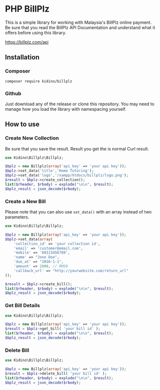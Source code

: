 # PHP BillPlz

This is a simple library for working with Malaysia's BillPlz online payment. Be sure that you read the BillPlz API Documentation and understand what it offers before using this library.

https://billplz.com/api

## Installation

### Composer

```composer require kidino/billplz```

### Github

Just download any of the release or clone this repository. You may need to manage how you load the library with namespacing yourself.

## How to use

### Create New Collection

Be sure that you save the result. Result you get the is normal Curl result.

```php
use Kidino\Billplz\Billplz;

$bplz = new Billplz(array('api_key' => 'your api key'));
$bplz->set_data('title','Home Tutoring');
$bplz->set_data('logo','/xampp/htdocs/billplz/logo.png');
$result = $bplz->create_collection();
list($rheader, $rbody) = explode("\n\n", $result);
$bplz_result = json_decode($rbody);
```

### Create a New Bill

Please note that you can also use `set_data()` with an array instead of two parameters.

```php
use Kidino\Billplz\Billplz;

$bplz = new Billplz(array('api_key' => 'your api key'));
$bplz->set_data(array(
	'collection_id' => 'your collection id',
	'email' => 'customer@email.com',
	'mobile' => '60123456789',
	'name' => "Jone Doe",
	'due_at' => "2016-1-1",
	'amount' => 2000, // RM20
	'callback_url' => "http://yourwebsite.com/return_url"
));

$result = $bplz->create_bill();
list($rheader, $rbody) = explode("\n\n", $result);
$bplz_result = json_decode($rbody);
```

### Get Bill Details

```php
use Kidino\Billplz\Billplz;

$bplz = new Billplz(array('api_key' => 'your api key'));
$result = $bplz->get_bill( 'your bill id' );
list($rheader, $rbody) = explode("\n\n", $result);
$bplz_result = json_decode($rbody);
```

### Delete Bill

```php
use Kidino\Billplz\Billplz;

$bplz = new Billplz(array('api_key' => 'your api key'));
$result = $bplz->delete_bill( 'your bill id' );
list($rheader, $rbody) = explode("\n\n", $result);
$bplz_result = json_decode($rbody);
```
